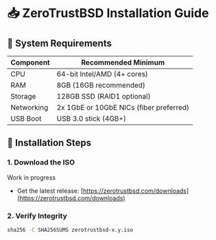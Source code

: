 # 📥 ZeroTrustBSD Installation Guide

## 🔧 System Requirements

| Component    | Recommended Minimum                  |
|--------------|--------------------------------------|
| CPU          | 64-bit Intel/AMD (4+ cores)          |
| RAM          | 8GB (16GB recommended)               |
| Storage      | 128GB SSD (RAID1 optional)           |
| Networking   | 2x 1GbE or 10GbE NICs (fiber preferred) |
| USB Boot     | USB 3.0 stick (4GB+)                 |

## 🧱 Installation Steps

### 1. Download the ISO
Work in progress

- Get the latest release: [https://zerotrustbsd.com/downloads](https://zerotrustbsd.com/downloads)

### 2. Verify Integrity

```sh
sha256 -C SHA256SUMS zerotrustbsd-x.y.iso

